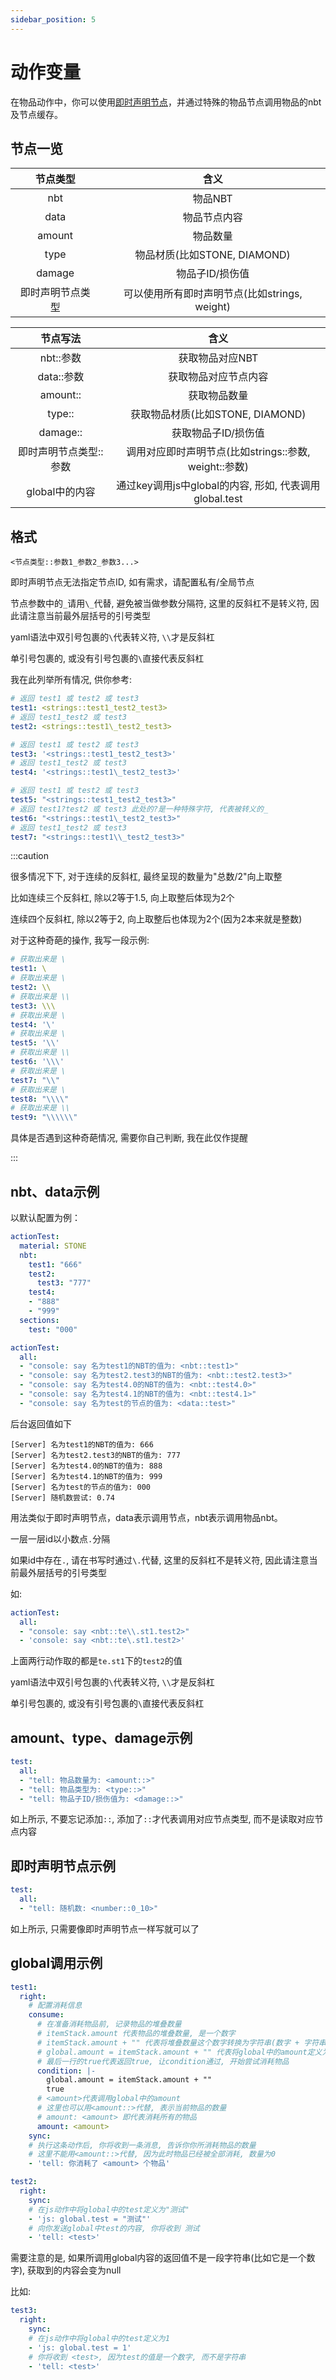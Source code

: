 ```yaml
---
sidebar_position: 5
---
```


# 动作变量

在物品动作中，你可以使用[即时声明节点](随机节点/即时声明节点.md)，并通过特殊的物品节点调用物品的nbt及节点缓存。

## 节点一览

| 节点类型 | 含义 |
| :----: | :----: |
| nbt | 物品NBT |
| data | 物品节点内容 |
| amount | 物品数量 |
| type | 物品材质(比如STONE, DIAMOND) |
| damage | 物品子ID/损伤值 |
| 即时声明节点类型 | 可以使用所有即时声明节点(比如strings, weight) |

| 节点写法 | 含义 |
| :----: | :----: |
| nbt::参数 | 获取物品对应NBT |
| data::参数 | 获取物品对应节点内容 |
| amount:: | 获取物品数量 |
| type:: | 获取物品材质(比如STONE, DIAMOND) |
| damage:: | 获取物品子ID/损伤值 |
| 即时声明节点类型::参数 | 调用对应即时声明节点(比如strings::参数, weight::参数) |
| global中的内容 | 通过key调用js中global的内容, 形如<test>, 代表调用global.test |

## 格式

`<节点类型::参数1_参数2_参数3...>`

即时声明节点无法指定节点ID, 如有需求，请配置私有/全局节点

节点参数中的`_`请用`\_`代替, 避免被当做参数分隔符, 这里的反斜杠不是转义符, 因此请注意当前最外层括号的引号类型

yaml语法中双引号包裹的`\`代表转义符, `\\`才是反斜杠

单引号包裹的, 或没有引号包裹的`\`直接代表反斜杠

我在此列举所有情况, 供你参考:

```yaml
# 返回 test1 或 test2 或 test3
test1: <strings::test1_test2_test3>
# 返回 test1_test2 或 test3
test2: <strings::test1\_test2_test3>

# 返回 test1 或 test2 或 test3
test3: '<strings::test1_test2_test3>'
# 返回 test1_test2 或 test3
test4: '<strings::test1\_test2_test3>'

# 返回 test1 或 test2 或 test3
test5: "<strings::test1_test2_test3>"
# 返回 test1?test2 或 test3 此处的?是一种特殊字符, 代表被转义的_
test6: "<strings::test1\_test2_test3>"
# 返回 test1_test2 或 test3
test7: "<strings::test1\\_test2_test3>"
```

:::caution

很多情况下下, 对于连续的反斜杠, 最终呈现的数量为"总数/2"向上取整

比如连续三个反斜杠, 除以2等于1.5, 向上取整后体现为2个

连续四个反斜杠, 除以2等于2, 向上取整后也体现为2个(因为2本来就是整数)

对于这种奇葩的操作, 我写一段示例:

```yaml
# 获取出来是 \
test1: \
# 获取出来是 \
test2: \\
# 获取出来是 \\
test3: \\\
# 获取出来是 \
test4: '\'
# 获取出来是 \
test5: '\\'
# 获取出来是 \\
test6: '\\\'
# 获取出来是 \
test7: "\\"
# 获取出来是 \
test8: "\\\\"
# 获取出来是 \\
test9: "\\\\\\"
```

具体是否遇到这种奇葩情况, 需要你自己判断, 我在此仅作提醒

:::

## nbt、data示例

以默认配置为例：

```yaml
actionTest:
  material: STONE
  nbt:
    test1: "666"
    test2: 
      test3: "777"
    test4:
    - "888"
    - "999"
  sections:
    test: "000"
```

```yaml
actionTest:
  all: 
  - "console: say 名为test1的NBT的值为: <nbt::test1>"
  - "console: say 名为test2.test3的NBT的值为: <nbt::test2.test3>"
  - "console: say 名为test4.0的NBT的值为: <nbt::test4.0>"
  - "console: say 名为test4.1的NBT的值为: <nbt::test4.1>"
  - "console: say 名为test的节点的值为: <data::test>"
```

后台返回值如下

```
[Server] 名为test1的NBT的值为: 666
[Server] 名为test2.test3的NBT的值为: 777
[Server] 名为test4.0的NBT的值为: 888
[Server] 名为test4.1的NBT的值为: 999
[Server] 名为test的节点的值为: 000
[Server] 随机数尝试: 0.74
```

用法类似于即时声明节点，data表示调用节点，nbt表示调用物品nbt。

一层一层id以小数点`.`分隔

如果id中存在`.`, 请在书写时通过`\.`代替, 这里的反斜杠不是转义符, 因此请注意当前最外层括号的引号类型

如:

```yaml
actionTest:
  all: 
  - "console: say <nbt::te\\.st1.test2>"
  - 'console: say <nbt::te\.st1.test2>'
```

上面两行动作取的都是`te.st1`下的`test2`的值

yaml语法中双引号包裹的`\`代表转义符, `\\`才是反斜杠

单引号包裹的, 或没有引号包裹的`\`直接代表反斜杠

## amount、type、damage示例

```yaml
test:
  all: 
  - "tell: 物品数量为: <amount::>"
  - "tell: 物品类型为: <type::>"
  - "tell: 物品子ID/损伤值为: <damage::>"
```

如上所示, 不要忘记添加`::`, 添加了`::`才代表调用对应节点类型, 而不是读取对应节点内容

## 即时声明节点示例

```yaml
test:
  all: 
  - "tell: 随机数: <number::0_10>"
```

如上所示, 只需要像即时声明节点一样写就可以了

## global调用示例

```yaml
test1:
  right:
    # 配置消耗信息
    consume:
      # 在准备消耗物品前, 记录物品的堆叠数量
      # itemStack.amount 代表物品的堆叠数量, 是一个数字
      # itemStack.amount + "" 代表将堆叠数量这个数字转换为字符串(数字 + 字符串 = 字符串)
      # global.amount = itemStack.amount + "" 代表将global中的amount定义为这段文本
      # 最后一行的true代表返回true, 让condition通过, 开始尝试消耗物品
      condition: |-
        global.amount = itemStack.amount + ""
        true
      # <amount>代表调用global中的amount
      # 这里也可以用<amount::>代替, 表示当前物品的数量
      # amount: <amount> 即代表消耗所有的物品
      amount: <amount>
    sync:
    # 执行这条动作后, 你将收到一条消息, 告诉你你所消耗物品的数量
    # 这里不能用<amount::>代替, 因为此时物品已经被全部消耗, 数量为0
    - 'tell: 你消耗了 <amount> 个物品'

test2:
  right:
    sync:
    # 在js动作中将global中的test定义为"测试"
    - 'js: global.test = "测试"'
    # 向你发送global中test的内容, 你将收到 测试
    - 'tell: <test>'
```

需要注意的是, 如果所调用global内容的返回值不是一段字符串(比如它是一个数字), 获取到的内容会变为null

比如:

```yaml
test3:
  right:
    sync:
    # 在js动作中将global中的test定义为1
    - 'js: global.test = 1'
    # 你将收到 <test>, 因为test的值是一个数字, 而不是字符串
    - 'tell: <test>'
```
